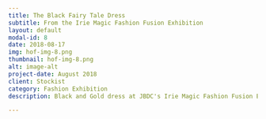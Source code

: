 ```yaml
---
title: The Black Fairy Tale Dress
subtitle: From the Irie Magic Fashion Fusion Exhibition
layout: default
modal-id: 8
date: 2018-08-17
img: hof-img-8.png
thumbnail: hof-img-8.png
alt: image-alt
project-date: August 2018
client: Stockist
category: Fashion Exhibition
description: Black and Gold dress at JBDC's Irie Magic Fashion Fusion Exhibition held at the Jamaica Pegasus

---
```

